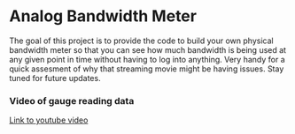 Analog Bandwidth Meter
======================

The goal of this project is to provide the code to build your own physical bandwidth meter so that you can see how much bandwidth is being used at any given point in time without having to log into anything. Very handy for a quick assesment of why that streaming movie might be having issues. Stay tuned for future updates.

### Video of gauge reading data
[Link to youtube video](http://youtu.be/wOCCb56QnHw)
